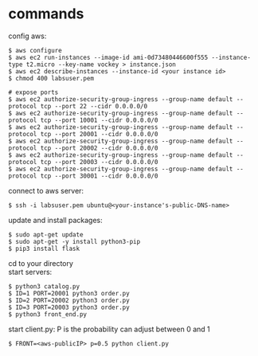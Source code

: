 # commands
config aws:  
```shell
$ aws configure  
$ aws ec2 run-instances --image-id ami-0d73480446600f555 --instance-type t2.micro --key-name vockey > instance.json
$ aws ec2 describe-instances --instance-id <your instance id>  
$ chmod 400 labsuser.pem  

# expose ports 
$ aws ec2 authorize-security-group-ingress --group-name default --protocol tcp --port 22 --cidr 0.0.0.0/0  
$ aws ec2 authorize-security-group-ingress --group-name default --protocol tcp --port 10001 --cidr 0.0.0.0/0  
$ aws ec2 authorize-security-group-ingress --group-name default --protocol tcp --port 20001 --cidr 0.0.0.0/0  
$ aws ec2 authorize-security-group-ingress --group-name default --protocol tcp --port 20002 --cidr 0.0.0.0/0  
$ aws ec2 authorize-security-group-ingress --group-name default --protocol tcp --port 20003 --cidr 0.0.0.0/0  
$ aws ec2 authorize-security-group-ingress --group-name default --protocol tcp --port 30001 --cidr 0.0.0.0/0
```
  
connect to aws server:  
```shell
$ ssh -i labsuser.pem ubuntu@<your-instance's-public-DNS-name>
```  
update and install packages:  
```shell
$ sudo apt-get update
$ sudo apt-get -y install python3-pip
$ pip3 install flask
```
cd to your directory  
start servers:  
```shell
$ python3 catalog.py
$ ID=1 PORT=20001 python3 order.py
$ ID=2 PORT=20002 python3 order.py
$ ID=3 PORT=20003 python3 order.py
$ python3 front_end.py
```
start client.py:  P is the probability can adjust between 0 and 1
```shell
$ FRONT=<aws-publicIP> p=0.5 python client.py 
```
